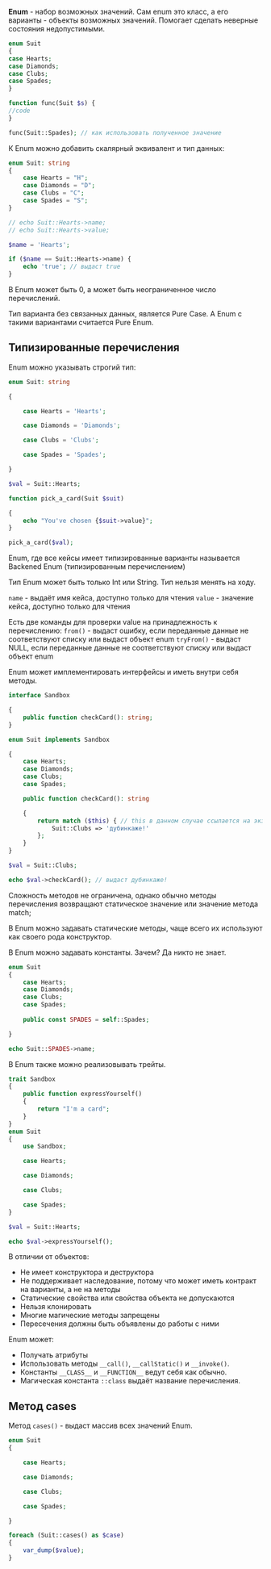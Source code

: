 **Enum** - набор возможных значений. Сам enum это класс, а его варианты - объекты возможных значений.
Помогает сделать неверные состояния недопустимыми.

```php
enum Suit  
{  
case Hearts;  
case Diamonds;  
case Clubs;  
case Spades;  
}

function func(Suit $s) {
//code
}

func(Suit::Spades); // как использовать полученное значение
```

К Enum можно добавить скалярный эквивалент и тип данных:

```php
enum Suit: string
{
    case Hearts = "H";
    case Diamonds = "D";
    case Clubs = "C";
    case Spades = "S";
}

// echo Suit::Hearts->name;
// echo Suit::Hearts->value;

$name = 'Hearts';

if ($name == Suit::Hearts->name) {
    echo 'true'; // выдаст true
}
```

В Enum может быть 0, а может быть неограниченное число перечислений.

Тип варианта без связанных данных, является Pure Case. А Enum с такими вариантами считается Pure Enum.

Типизированные перечисления
--
Enum можно указывать строгий тип:

```php
enum Suit: string

{

    case Hearts = 'Hearts';

    case Diamonds = 'Diamonds';

    case Clubs = 'Clubs';

    case Spades = 'Spades';

}

$val = Suit::Hearts;

function pick_a_card(Suit $suit)

{
    echo "You've chosen {$suit->value}";
}

pick_a_card($val);
```

Enum, где все кейсы имеет типизированные варианты называется Backened Enum (типизированным перечислением)

Тип Enum может быть только Int или String. Тип нельзя менять на ходу.

`name` - выдаёт имя кейса, доступно только для чтения
`value` - значение кейса, доступно только для чтения

Есть две команды для проверки value на принадлежность к перечислению:
`from()` - выдаст ошибку, если переданные данные не соответствуют списку или выдаст объект enum
`tryFrom()` - выдаст NULL, если переданные данные не соответствуют списку или выдаст объект enum

Enum может имплементировать интерфейсы и иметь внутри себя методы.

```php
interface Sandbox

{
    public function checkCard(): string;
}

enum Suit implements Sandbox

{
    case Hearts;
    case Diamonds;
    case Clubs;
    case Spades;

    public function checkCard(): string

    {
        return match ($this) { // this в данном случае ссылается на экземпляр варианта
            Suit::Clubs => 'дубинкаже!'
        };
    }
}

$val = Suit::Clubs;

echo $val->checkCard(); // выдаст дубинкаже!
```

Сложность методов не ограничена, однако обычно методы перечисления возвращают статическое значение или значение метода match;

В Enum  можно задавать статические методы, чаще всего их используют как своего рода конструктор.

В Enum можно задавать константы. Зачем? Да никто не знает.

```php
enum Suit
{
    case Hearts;
    case Diamonds;
    case Clubs;
    case Spades;
  
    public const SPADES = self::Spades;

}

echo Suit::SPADES->name;
```

В Enum также можно реализовывать трейты.

```php
trait Sandbox
{
    public function expressYourself()
    {
        return "I'm a card";
    }
}
enum Suit
{
    use Sandbox;

    case Hearts;

    case Diamonds;

    case Clubs;

    case Spades;
}

$val = Suit::Hearts;

echo $val->expressYourself();
```

В отличии от объектов:
- Не имеет конструктора и деструктора
- Не поддерживает наследование, потому что может иметь контракт на варианты, а не на методы
- Статические свойства или свойства объекта не допускаются
- Нельзя клонировать
- Многие магические методы запрещены
- Пересечения должны быть объявлены до работы с ними

Enum может:
- Получать атрибуты
- Использовать методы `__call()`, `__callStatic()` и `__invoke()`.
- Константы `__CLASS__` и `__FUNCTION__` ведут себя как обычно.
- Магическая константа `::class` выдаёт название перечисления.

Метод cases
--
Метод `cases()` - выдаст массив всех значений Enum.

```php
enum Suit
{

    case Hearts;

    case Diamonds;

    case Clubs;

    case Spades;

}

foreach (Suit::cases() as $case)
{
    var_dump($value);
}
```